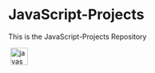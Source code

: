 # JavaScript-Projects
This is the JavaScript-Projects Repository

<img align="center">
<img src="https://cdn.jsdelivr.net/gh/devicons/devicon/icons/javascript/javascript-original.svg" height="35" alt="javascript logo"/>

